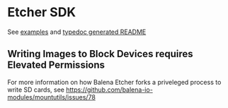 # Etcher SDK

See [examples](./examples) and [typedoc generated README](./doc/README.md)



Writing Images to Block Devices requires Elevated Permissions
-------------------------------------------------------------

For more information on how Balena Etcher forks a priveleged process to write SD cards, see https://github.com/balena-io-modules/mountutils/issues/78

